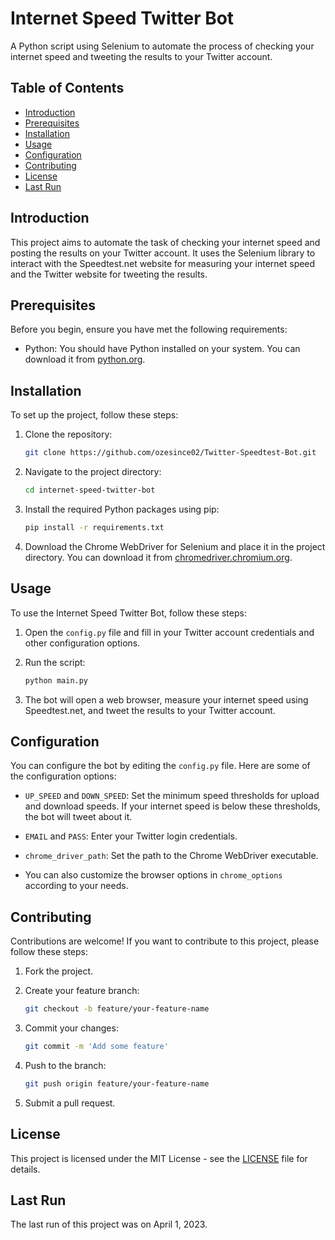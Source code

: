 # Internet Speed Twitter Bot

A Python script using Selenium to automate the process of checking your internet speed and tweeting the results to your Twitter account.

## Table of Contents

- [Introduction](#introduction)
- [Prerequisites](#prerequisites)
- [Installation](#installation)
- [Usage](#usage)
- [Configuration](#configuration)
- [Contributing](#contributing)
- [License](#license)
- [Last Run](#last-run)

## Introduction

This project aims to automate the task of checking your internet speed and posting the results on your Twitter account. It uses the Selenium library to interact with the Speedtest.net website for measuring your internet speed and the Twitter website for tweeting the results.

## Prerequisites

Before you begin, ensure you have met the following requirements:

- Python: You should have Python installed on your system. You can download it from [python.org](https://www.python.org/downloads/).

## Installation

To set up the project, follow these steps:

1. Clone the repository:

   ```bash
   git clone https://github.com/ozesince02/Twitter-Speedtest-Bot.git
   ```

2. Navigate to the project directory:

   ```bash
   cd internet-speed-twitter-bot
   ```

3. Install the required Python packages using pip:

   ```bash
   pip install -r requirements.txt
   ```

4. Download the Chrome WebDriver for Selenium and place it in the project directory. You can download it from [chromedriver.chromium.org](https://sites.google.com/chromium.org/driver/).

## Usage

To use the Internet Speed Twitter Bot, follow these steps:

1. Open the `config.py` file and fill in your Twitter account credentials and other configuration options.

2. Run the script:

   ```bash
   python main.py
   ```

3. The bot will open a web browser, measure your internet speed using Speedtest.net, and tweet the results to your Twitter account.

## Configuration

You can configure the bot by editing the `config.py` file. Here are some of the configuration options:

- `UP_SPEED` and `DOWN_SPEED`: Set the minimum speed thresholds for upload and download speeds. If your internet speed is below these thresholds, the bot will tweet about it.

- `EMAIL` and `PASS`: Enter your Twitter login credentials.

- `chrome_driver_path`: Set the path to the Chrome WebDriver executable.

- You can also customize the browser options in `chrome_options` according to your needs.

## Contributing

Contributions are welcome! If you want to contribute to this project, please follow these steps:

1. Fork the project.

2. Create your feature branch:

   ```bash
   git checkout -b feature/your-feature-name
   ```

3. Commit your changes:

   ```bash
   git commit -m 'Add some feature'
   ```

4. Push to the branch:

   ```bash
   git push origin feature/your-feature-name
   ```

5. Submit a pull request.

## License

This project is licensed under the MIT License - see the [LICENSE](LICENSE) file for details.

## Last Run

The last run of this project was on April 1, 2023.
